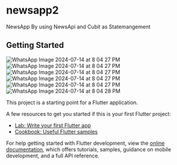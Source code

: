 # newsapp2

NewsApp By using NewsApi and Cubit as Statemangement

## Getting Started
![WhatsApp Image 2024-07-14 at 8 04 27 PM](https://github.com/user-attachments/assets/b50564ce-f5f1-4092-ad52-e005fa761e3c)
![WhatsApp Image 2024-07-14 at 8 04 27 PM](https://github.com/user-attachments/assets/ee19eb38-9821-432a-9f53-f44dbf4e65b3)
![WhatsApp Image 2024-07-14 at 8 04 27 PM](https://github.com/user-attachments/assets/4bd59173-5bf4-4805-b9fa-b59e7a1cf763)
![WhatsApp Image 2024-07-14 at 8 04 27 PM](https://github.com/user-attachments/assets/7dd43361-33ac-49c4-94c5-739363674881)
![WhatsApp Image 2024-07-14 at 8 04 27 PM](https://github.com/user-attachments/assets/799509a2-ff8d-4172-9cfc-e642a6d5b7c3)
![WhatsApp Image 2024-07-14 at 8 04 28 PM](https://github.com/user-attachments/assets/16e05586-4d4e-47bf-b370-78dc74812c9b)






This project is a starting point for a Flutter application.

A few resources to get you started if this is your first Flutter project:

- [Lab: Write your first Flutter app](https://docs.flutter.dev/get-started/codelab)
- [Cookbook: Useful Flutter samples](https://docs.flutter.dev/cookbook)

For help getting started with Flutter development, view the
[online documentation](https://docs.flutter.dev/), which offers tutorials,
samples, guidance on mobile development, and a full API reference.
